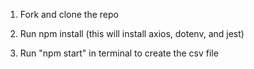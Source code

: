 1. Fork and clone the repo

2. Run npm install
    (this will install axios, dotenv, and jest)

3. Run "npm start" in terminal to create the csv file
